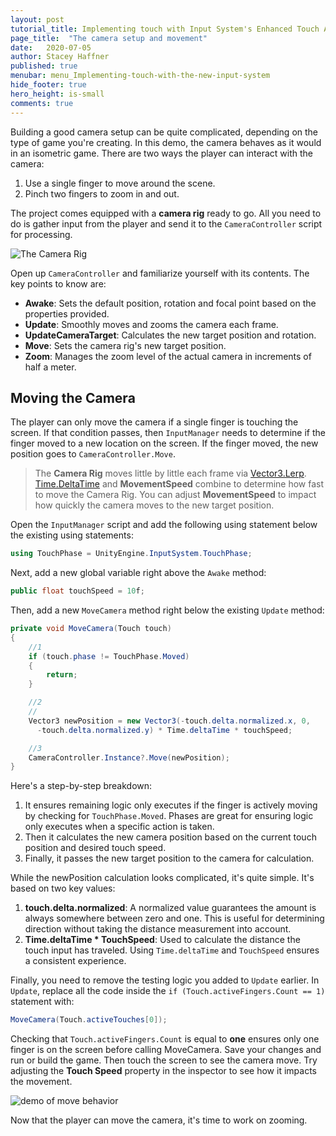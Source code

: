 ```yaml
---
layout: post
tutorial_title: Implementing touch with Input System's Enhanced Touch API
page_title:  "The camera setup and movement"
date:   2020-07-05
author: Stacey Haffner
published: true
menubar: menu_Implementing-touch-with-the-new-input-system
hide_footer: true
hero_height: is-small
comments: true
---
```


Building a good camera setup can be quite complicated, depending on the type of game you're creating. In this demo, the camera behaves as it would in an isometric game. There are two ways the player can interact with the camera:

1.  Use a single finger to move around the scene.
2.  Pinch two fingers to zoom in and out.

The project comes equipped with a **camera rig** ready to go. All you need to do is gather input from the player and send it to the `CameraController` script for processing. 

![The Camera Rig]({{page.dir}}/images/cameraRigSetup.png)

Open up `CameraController` and familiarize yourself with its contents. The key points to know are:

-   **Awake**: Sets the default position, rotation and focal point based on the properties provided.
-   **Update**: Smoothly moves and zooms the camera each frame.
-   **UpdateCameraTarget**: Calculates the new target position and rotation.
-   **Move**: Sets the camera rig's new target position.
-   **Zoom**: Manages the zoom level of the actual camera in increments of half a meter.

## Moving the Camera

The player can only move the camera if a single finger is touching the screen. If that condition passes, then `InputManager` needs to determine if the finger moved to a new location on the screen. If the finger moved, the new position goes to `CameraController.Move`.

> The **Camera Rig** moves little by little each frame via [Vector3.Lerp](https://docs.unity3d.com/ScriptReference/Vector3.Lerp.html). [Time.DeltaTime](https://docs.unity3d.com/ScriptReference/Time-deltaTime.html) and **MovementSpeed** combine to determine how fast to move the Camera Rig. You can adjust **MovementSpeed** to impact how quickly the camera moves to the new target position.

Open the `InputManager` script and add the following using statement below the existing using statements:

``` csharp
using TouchPhase = UnityEngine.InputSystem.TouchPhase;
```

Next, add a new global variable right above the `Awake` method:

``` csharp
public float touchSpeed = 10f;
```

Then, add a new `MoveCamera` method right below the existing `Update`
method:

``` csharp
private void MoveCamera(Touch touch)
{
    //1
    if (touch.phase != TouchPhase.Moved)
    {
        return;
    }

    //2
    //
    Vector3 newPosition = new Vector3(-touch.delta.normalized.x, 0, 
      -touch.delta.normalized.y) * Time.deltaTime * touchSpeed;

    //3
    CameraController.Instance?.Move(newPosition);
}
```

Here's a step-by-step breakdown:

1.  It ensures remaining logic only executes if the finger is actively moving by checking for `TouchPhase.Moved`. Phases are great for ensuring logic only executes when a specific action is taken.
2.  Then it calculates the new camera position based on the current touch position and desired touch speed.
3.  Finally, it passes the new target position to the camera for calculation.

While the newPosition calculation looks complicated, it's quite simple. It's based on two key values:

1.  **touch.delta.normalized**: A normalized value guarantees the amount is always somewhere between zero and one. This is useful for determining direction without taking the distance measurement into account.
2.  **Time.deltaTime * TouchSpeed**: Used to calculate the distance the touch input has traveled. Using `Time.deltaTime` and `TouchSpeed` ensures a consistent experience.

Finally, you need to remove the testing logic you added to `Update` earlier. In `Update`, replace all the code inside the `if (Touch.activeFingers.Count == 1)` statement with:

``` csharp
MoveCamera(Touch.activeTouches[0]);
```

Checking that `Touch.activeFingers.Count` is equal to **one** ensures only one finger is on the screen before calling MoveCamera. Save your changes and run or build the game. Then touch the screen to see the camera move. Try adjusting the **Touch Speed** property in the inspector to see how it impacts the movement. 

![demo of move behavior]({{page.dir}}/images/moveDemo.gif)

Now that the player can move the camera, it's time to work on zooming.